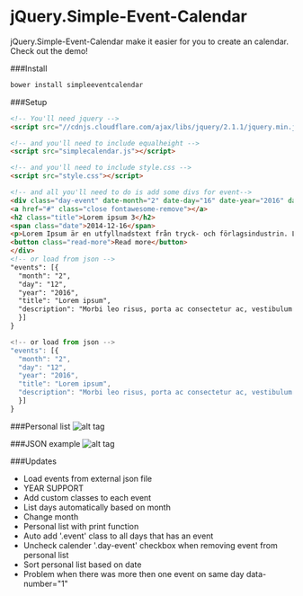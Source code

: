 jQuery.Simple-Event-Calendar
================

jQuery.Simple-Event-Calendar make it easier for you to create an calendar. Check out the demo!


###Install
```html
bower install simpleeventcalendar
```

###Setup
```html
<!-- You'll need jquery -->
<script src="//cdnjs.cloudflare.com/ajax/libs/jquery/2.1.1/jquery.min.js"></script>

<!-- and you'll need to include equalheight -->
<script src="simplecalendar.js"></script>

<!-- and you'll need to include style.css -->
<script src="style.css"></script>

<!-- and all you'll need to do is add some divs for event-->
<div class="day-event" date-month="2" date-day="16" date-year="2016" data-number="1">
<a href="#" class="close fontawesome-remove"></a>
<h2 class="title">Lorem ipsum 3</h2>
<span class="date">2014-12-16</span>
<p>Lorem Ipsum är en utfyllnadstext från tryck- och förlagsindustrin. Lorem ipsum har varit standard ända sedan 1500-talet, när en okänd boksättare tog att antal bokstäver och blandade dem för att göra ett provexemplar av en bok.</p>
<button class="read-more">Read more</button>
</div>
<!-- or load from json -->
"events": [{
  "month": "2",
  "day": "12",
  "year": "2016",
  "title": "Lorem ipsum",
  "description": "Morbi leo risus, porta ac consectetur ac, vestibulum at eros. Fusce dapibus, tellus ac cursus commodo, tortor mauris condimentum nibh, ut fermentum massa justo sit amet risus. Nullam id dolor id nibh ultricies vehicula ut id elit. Integer posuere erat a ante venenatis dapibus posuere velit aliquet. Cras justo odio, dapibus ac facilisis in, egestas eget quam."
  }]
}
```

```javascript
<!-- or load from json -->
"events": [{
  "month": "2",
  "day": "12",
  "year": "2016",
  "title": "Lorem ipsum",
  "description": "Morbi leo risus, porta ac consectetur ac, vestibulum at eros. Fusce dapibus, tellus ac cursus commodo, tortor mauris condimentum nibh, ut fermentum massa justo sit amet risus. Nullam id dolor id nibh ultricies vehicula ut id elit. Integer posuere erat a ante venenatis dapibus posuere velit aliquet. Cras justo odio, dapibus ac facilisis in, egestas eget quam."
  }]
}
```


###Personal list
![alt tag](http://oi62.tinypic.com/dmbq86.jpg)

###JSON example
![alt tag](http://oi68.tinypic.com/4pwqo9.jpg)

###Updates
* Load events from external json file
* YEAR SUPPORT
* Add custom classes to each event
* List days automatically based on month
* Change month
* Personal list with print function
* Auto add '.event' class to all days that has an event
* Uncheck calender '.day-event' checkbox when removing event from personal list
* Sort personal list based on date
* Problem when there was more then one event on same day data-number="1"
